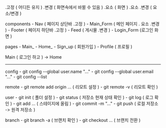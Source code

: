 .고정 ( 어디든 유지 )
.변경 ( 화면속에서 바뀔 수 있음 )
.요소 ( 화면 )
.요소 .변경 ( 요소/변경 )


components
	- Nav	( 페이지 상단바 .고정 )
	- Main_Form ( 메인 페이지 . 요소 .변경 )
	- Footer ( 페이지 하단바 .고정 )
	- Feed ( 게시물 .변경 )
	- Login_Form	(로그인 화면 )

pages
	- Main_
	- Home_
	- Sign_up ( 회원가입 )
	- Profile ( 프로필 )

Main ( 로그인 하고 ) -> Home
	
--------------------------------------------

  config
	- git config --global user.name "..."
	- git config --global user.email "..."
	- git config --list

remote
	- git remote add origin ... ( 리모트 설정 )
	- git remote -v ( 리모트 확인 )


user
	- git init ( 폴더 설정 )
	- git status ( 저장소 현재 상태 확인 )
	- git log ( 로그 확인 )
	- git add ... ( 스테이지에 올림 )
	- git commit -m "..."
	- git push ( 로컬 저장소 -> 원격 저장소 )

branch
	- git branch -a ( 브랜치 확인 )
	- git checkout ... ( 브랜치 전환 )

	

